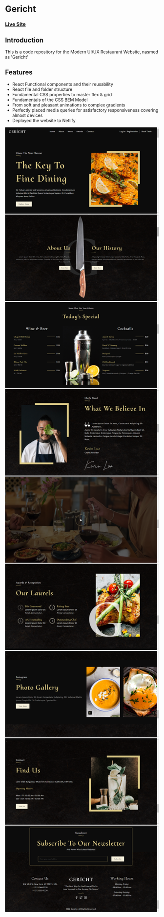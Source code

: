 # Gericht 
### [Live Site](https://gericht-restaurant-prakshh.netlify.app/)


## Introduction
This is a code repository for the Modern UI/UX Restaurant Website, nasmed as 'Gericht'

## Features
- React Functional components and their reusability
- React file and folder structure
- Fundamental CSS properties to master flex & grid
- Fundamentals of the CSS BEM Model
- From soft and pleasant animations to complex gradients
- Perfectly placed media queries for satisfactory responsiveness covering almost devices
- Deployed the website to Netlify

![gericht1](public/screenshots/1.png)
![gericht2](public/screenshots/2.png)
![gericht3](public/screenshots/3.png)
![gericht4](public/screenshots/4.png)
![gericht5](public/screenshots/5.png)
![gericht6](public/screenshots/6.png)
![gericht7](public/screenshots/7.png)
![gericht8](public/screenshots/8.png)
![gericht9](public/screenshots/9.png)